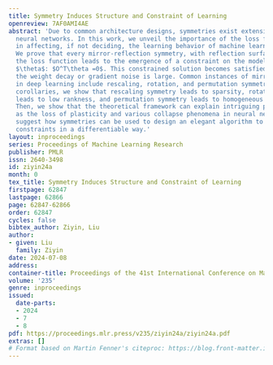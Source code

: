 ```yaml
---
title: Symmetry Induces Structure and Constraint of Learning
openreview: 7AF0AMI4AE
abstract: 'Due to common architecture designs, symmetries exist extensively in contemporary
  neural networks. In this work, we unveil the importance of the loss function symmetries
  in affecting, if not deciding, the learning behavior of machine learning models.
  We prove that every mirror-reflection symmetry, with reflection surface $O$, in
  the loss function leads to the emergence of a constraint on the model parameters
  $\theta$: $O^T\theta =0$. This constrained solution becomes satisfied when either
  the weight decay or gradient noise is large. Common instances of mirror symmetries
  in deep learning include rescaling, rotation, and permutation symmetry. As direct
  corollaries, we show that rescaling symmetry leads to sparsity, rotation symmetry
  leads to low rankness, and permutation symmetry leads to homogeneous ensembling.
  Then, we show that the theoretical framework can explain intriguing phenomena, such
  as the loss of plasticity and various collapse phenomena in neural networks, and
  suggest how symmetries can be used to design an elegant algorithm to enforce hard
  constraints in a differentiable way.'
layout: inproceedings
series: Proceedings of Machine Learning Research
publisher: PMLR
issn: 2640-3498
id: ziyin24a
month: 0
tex_title: Symmetry Induces Structure and Constraint of Learning
firstpage: 62847
lastpage: 62866
page: 62847-62866
order: 62847
cycles: false
bibtex_author: Ziyin, Liu
author:
- given: Liu
  family: Ziyin
date: 2024-07-08
address:
container-title: Proceedings of the 41st International Conference on Machine Learning
volume: '235'
genre: inproceedings
issued:
  date-parts:
  - 2024
  - 7
  - 8
pdf: https://proceedings.mlr.press/v235/ziyin24a/ziyin24a.pdf
extras: []
# Format based on Martin Fenner's citeproc: https://blog.front-matter.io/posts/citeproc-yaml-for-bibliographies/
---
```

